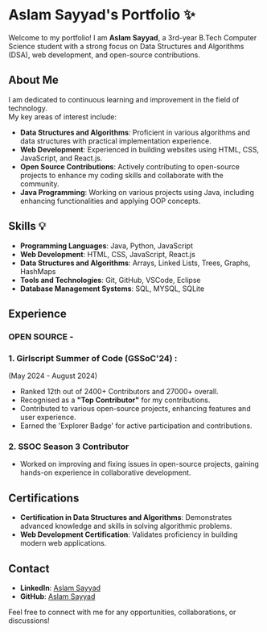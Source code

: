 # Aslam Sayyad's Portfolio ✨

Welcome to my portfolio! I am **Aslam Sayyad**, a 3rd-year B.Tech Computer Science student with a strong focus on Data Structures and Algorithms (DSA), web development, and open-source contributions.

## About Me

I am dedicated to continuous learning and improvement in the field of technology. <br>
My key areas of interest include:
- **Data Structures and Algorithms**: Proficient in various algorithms and data structures with practical implementation experience.
- **Web Development**: Experienced in building websites using HTML, CSS, JavaScript, and React.js.
- **Open Source Contributions**: Actively contributing to open-source projects to enhance my coding skills and collaborate with the community.
- **Java Programming**: Working on various projects using Java, including enhancing functionalities and applying OOP concepts.

## Skills 💡

- **Programming Languages**: Java, Python, JavaScript
- **Web Development**: HTML, CSS, JavaScript, React.js
- **Data Structures and Algorithms**: Arrays, Linked Lists, Trees, Graphs, HashMaps
- **Tools and Technologies**: Git, GitHub, VSCode, Eclipse
- **Database Management Systems**: SQL, MYSQL, SQLite

## Experience

### OPEN SOURCE -
### 1. Girlscript Summer of Code (GSSoC'24) :
 (May 2024 - August 2024)
- Ranked 12th out of 2400+ Contributors and 27000+ overall.
- Recognised as a **"Top Contributor"** for my contributions. 
- Contributed to various open-source projects, enhancing features and user experience.
- Earned the 'Explorer Badge' for active participation and contributions.

### 2. SSOC Season 3 Contributor
- Worked on improving and fixing issues in open-source projects, gaining hands-on experience in collaborative development.

## Certifications

- **Certification in Data Structures and Algorithms**: Demonstrates advanced knowledge and skills in solving algorithmic problems.
- **Web Development Certification**: Validates proficiency in building modern web applications.

## Contact

- **LinkedIn**: [Aslam Sayyad](https://www.linkedin.com/in/aslamsayyad02)
- **GitHub**: [Aslam Sayyad](https://github.com/your-username) 

Feel free to connect with me for any opportunities, collaborations, or discussions!

